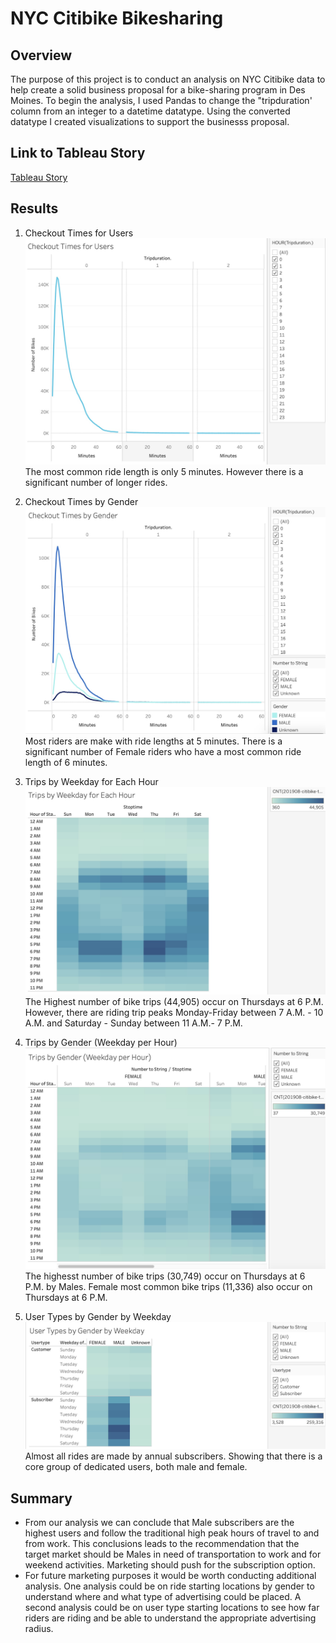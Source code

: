 # NYC Citibike Bikesharing

## Overview
The purpose of this project is to conduct an analysis on NYC Citibike data to help create a solid business proposal for a bike-sharing program in Des Moines. 
To begin the analysis, I used Pandas to change the "tripduration' column from an integer to a datetime datatype. Using the converted datatype I created visualizations to support the businesss proposal. 

## Link to Tableau Story
[Tableau Story](https://public.tableau.com/app/profile/alejandra.magana/vizhome/NYCCitibikeChallenge_16408272086330/NYC_Citybike_Challenge?:language=en-US&:display_count=n&:origin=viz_share_link)

## Results
1. Checkout Times for Users
![Checkout_Times_for_Users.jpg](images/Checkout_Times_for_Users.jpg)
The most common ride length is only 5 minutes. However there is a significant number of longer rides. 

2. Checkout Times by Gender
![Checkout_Times_by_Gender.jpg](images/Checkout_Times_by_Gender.jpg)
Most riders are make with ride lengths at 5 minutes. There is a significant number of Female riders who have a most common ride length of 6 minutes. 

3. Trips by Weekday for Each Hour
![Trips_by_Weekday_for_Each_Hour.jpg](images/Trips_by_Weekday_for_Each_Hour.jpg)
The Highest number of bike trips (44,905) occur on Thursdays at 6 P.M. However, there are riding trip peaks Monday-Friday between 7 A.M. - 10 A.M. and Saturday - Sunday between 11 A.M.- 7 P.M. 

4. Trips by Gender (Weekday per Hour)
![Trips_by_Gender_(Weekday-per-Hour).jpg](images/Trips_by_Gender_(Weekday-per-Hour).jpg)
The highesst number of bike trips (30,749) occur on Thursdays at 6 P.M. by Males. Female most common bike trips (11,336) also occur on Thursdays at 6 P.M.

5. User Types by Gender by Weekday
![User_Types_by_Gender_by_Weekday.jpg](images/User_Types_by_Gender_by_Weekday.jpg)
Almost all rides are made by annual subscribers. Showing that there is a core group of dedicated users, both male and female.

## Summary
- From our analysis we can conclude that Male subscribers are the highest users and follow the traditional high peak hours of travel to and from work. This conclusions leads to the recommendation that the target market should be Males in need of transportation to work and for weekend activities. Marketing should push for the subscription option.
- For future marketing purposes it would be worth conducting additional analysis. One analysis could be on ride starting locations by gender to understand where and what type of advertising could be placed. A second analysis could be on user type starting locations to see how far riders are riding and be able to understand the appropriate advertising radius. 

